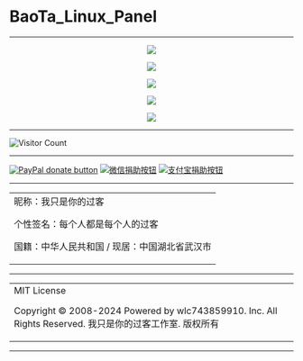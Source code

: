 # BaoTa_Linux_Panel

---

<p align="center">
  <img src="https://cdn.jsdelivr.net/gh/wlc743859910/BaoTa_Linux_Panel/img/gh-readme-header.webp">
</p>

<p align="center">
  <img src="https://cdn.jsdelivr.net/gh/wlc743859910/BaoTa_Linux_Panel/img/template.webp">
</p>

<p align="center">
  <img src="https://cdn.jsdelivr.net/gh/wlc743859910/BaoTa_Linux_Panel/img/1424469275.webp">
</p>

<p align="center">
  <img src="https://cdn.jsdelivr.net/gh/wlc743859910/BaoTa_Linux_Panel/img/fbCScVCQ.webp">
</p>

<p align="center">
  <img src="https://cdn.jsdelivr.net/gh/wlc743859910/BaoTa_Linux_Panel/img/programmer.webp">
</p>

---

![Visitor Count](https://profile-counter.glitch.me/{BaoTa_Linux_Panel}/count.svg)

---

[![PayPal donate button](https://img.shields.io/badge/PayPal-donate-green.svg)](https://paypal.me/)  [![微信捐助按钮](https://img.shields.io/badge/%E5%BE%AE%E4%BF%A1-%E5%90%91TA%E6%8D%90%E5%8A%A9-green.svg)](图片链接) [![支付宝捐助按钮](https://img.shields.io/badge/%E6%94%AF%E4%BB%98%E5%AE%9D-%E5%90%91TA%E6%8D%90%E5%8A%A9-green.svg)](图片链接)

---

<table>
    <tr>
        <td >
昵称：我只是你的过客

个性签名：每个人都是每个人的过客

国籍：中华人民共和国 / 现居：中国湖北省武汉市
        </center>
        </td>
    </tr>
</table>

---

<table>
    <tr>
        <td >
MIT License

Copyright © 2008-2024 Powered by wlc743859910. Inc. All Rights Reserved. 我只是你的过客工作室. 版权所有
        </center>
        </td>
    </tr>
</table>

---
